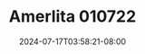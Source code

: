 --- 
title: "Amerlita 010722"
description: "download  video bokep Amerlita 010722 doodstream   new"
date: 2024-07-17T03:58:21-08:00
file_code: "nblbp86s9ktz"
draft: false
cover: "mjupak4ynmwtgp8k.jpg"
tags: ["Amerlita", "bokep-indo", "bokep-viral", "bokep-ig"]
length: 3727
fld_id: "1483155"
foldername: "Amerlita 1"
categories: ["Amerlita 1"]
views: 0
---